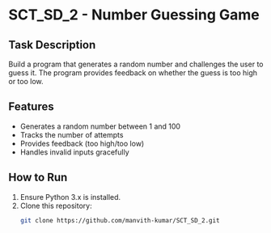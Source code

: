 # SCT_SD_2 - Number Guessing Game

## Task Description
Build a program that generates a random number and challenges the user to guess it. The program provides feedback on whether the guess is too high or too low.

## Features
- Generates a random number between 1 and 100
- Tracks the number of attempts
- Provides feedback (too high/too low)
- Handles invalid inputs gracefully

## How to Run
1. Ensure Python 3.x is installed.
2. Clone this repository:
   ```bash
   git clone https://github.com/manvith-kumar/SCT_SD_2.git
